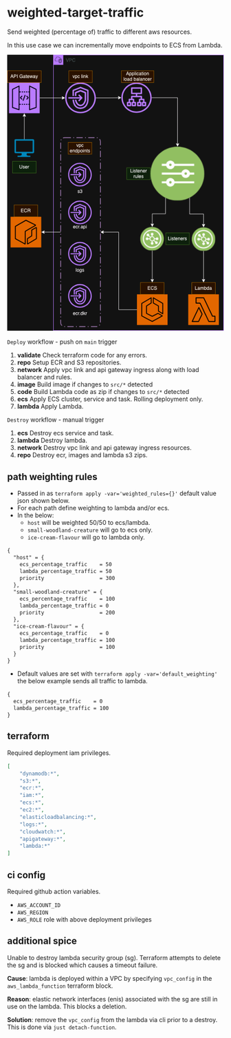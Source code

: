 # weighted-target-traffic

Send weighted (percentage of) traffic to different aws resources. 

In this use case we can incrementally move endpoints to ECS from Lambda.

![Infrastructure](docs/infra.drawio.png)

`Deploy` workflow - push on `main` trigger

1. **validate** Check terraform code for any errors.
2. **repo** Setup ECR and S3 repositories.
3. **network** Apply vpc link and api gateway ingress along with load balancer and rules.
4. **image** Build image if changes to `src/*` detected
5. **code** Build Lambda code as zip if changes to `src/*` detected
6. **ecs** Apply ECS cluster, service and task. Rolling deployment only.
7. **lambda** Apply Lambda.


`Destroy` workflow - manual trigger

1. **ecs** Destroy ecs service and task.
2. **lambda** Destroy lambda.
3. **network** Destroy vpc link and api gateway ingress resources.
4. **repo** Destroy ecr, images and lambda s3 zips.

## path weighting rules

- Passed in as `terraform apply -var='weighted_rules={}'` default value json shown below.
- For each path define weighting to lambda and/or ecs.
- In the below:
  - `host` will be weighted 50/50 to ecs/lambda.
  - `small-woodland-creature` will go to ecs only.
  - `ice-cream-flavour` will go to lambda only.

```hcl
{
  "host" = {
    ecs_percentage_traffic    = 50
    lambda_percentage_traffic = 50
    priority                  = 300
  },
  "small-woodland-creature" = {
    ecs_percentage_traffic    = 100
    lambda_percentage_traffic = 0
    priority                  = 200
  },
  "ice-cream-flavour" = {
    ecs_percentage_traffic    = 0
    lambda_percentage_traffic = 100
    priority                  = 100
  }
}
```

- Default values are set with `terraform apply -var='default_weighting'` the below example sends all traffic to lambda.

```hcl
{
  ecs_percentage_traffic    = 0
  lambda_percentage_traffic = 100
}
```

## terraform

Required deployment iam privileges.

```json
[
    "dynamodb:*", 
    "s3:*", 
    "ecr:*", 
    "iam:*", 
    "ecs:*", 
    "ec2:*", 
    "elasticloadbalancing:*", 
    "logs:*", 
    "cloudwatch:*", 
    "apigateway:*", 
    "lambda:*"
]
```

## ci config

Required github action variables.
- `AWS_ACCOUNT_ID`
- `AWS_REGION`
- `AWS_ROLE` role with above deployment privileges


## additional spice

Unable to destroy lambda security group (sg). Terraform attempts to delete the sg and is blocked which causes a timeout failure.

**Cause**: lambda is deployed within a VPC by specifying `vpc_config` in the `aws_lambda_function` terraform block.

**Reason**: elastic network interfaces (enis) associated with the sg are still in use on the lambda. This blocks a deletion.

**Solution**: remove the `vpc_config` from the lambda via cli prior to a destroy. This is done via `just detach-function`.